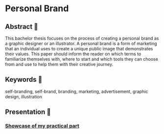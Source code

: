 # Personal Brand

## Abstract 🍄

This bachelor thesis focuses on the process of creating a personal brand as a graphic designer or an illustrator. A personal brand is a form of marketing that an individual uses to create a unique public image that demonstrates their values. This paper should inform the reader on which terms to familiarize themselves with, where to start and which tools they can choose from and use to help them with their creative journey.

## Keywords 🌿

self-branding, self-brand, branding, marketing, advertisement, graphic design, illustration

## Presentation 🍃

<!-- Work-in-progress thesis presetation. -->

### [Showcase of my practical part](Showcase.pdf)
